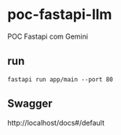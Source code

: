 # poc-fastapi-llm
POC Fastapi com Gemini

## run

```
fastapi run app/main --port 80
```

## Swagger

http://localhost/docs#/default